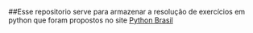 ##Esse repositorio serve para armazenar a resolução de exercícios em python que foram propostos no site [Python Brasil](https://wiki.python.org.br/EstruturaDeDecisao)